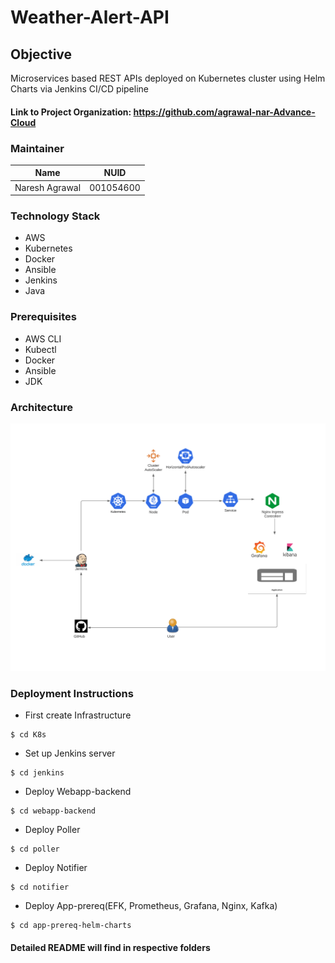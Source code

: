 # Weather-Alert-API

## Objective
Microservices based REST APIs deployed on Kubernetes cluster using Helm Charts via Jenkins CI/CD pipeline

#### Link to Project Organization:  <a href="https://github.com/agrawal-nar-Advance-Cloud">https://github.com/agrawal-nar-Advance-Cloud</a>

### Maintainer
<table>
    <thead>
      <tr>
        <th>Name</th>
        <th>NUID</th>
      </tr>
    </thead>
    <tbody>
        <tr>
            <td>Naresh Agrawal</td>
            <td>001054600</td>
        </tr>
    </tbody>
</table>

### Technology Stack
* AWS
* Kubernetes
* Docker
* Ansible
* Jenkins
* Java

### Prerequisites
* AWS CLI
* Kubectl
* Docker
* Ansible
* JDK


### Architecture
![](Arc.png)

### Deployment Instructions
* First create Infrastructure
```
$ cd K8s
```
* Set up Jenkins server
```
$ cd jenkins
```
* Deploy Webapp-backend
```
$ cd webapp-backend
```
* Deploy Poller
```
$ cd poller
```
* Deploy Notifier
```
$ cd notifier
```
* Deploy App-prereq(EFK, Prometheus, Grafana, Nginx, Kafka)
```
$ cd app-prereq-helm-charts
```

#### Detailed README will find in respective folders
